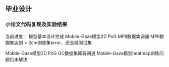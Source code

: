 ## 毕业设计
### 小论文代码复现及实验结果

当前进度：
模型基本设计完成
Mobile-Gaze模型2D PoG MPII数据集调通
MPII数据集达到 < 2cm训练集error，还没做测试集

Mobile-Gaze模型2D PoG GC数据集即将调通
Mobile-Gaze模型heatmap训练问题仍未解决

